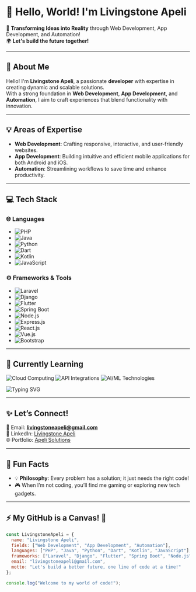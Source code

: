 # 👋 Hello, World! I'm Livingstone Apeli  

🚀 **Transforming Ideas into Reality** through Web Development, App Development, and Automation!  
🌍 **Let's build the future together!**  

---

## 🌟 About Me  
Hello! I'm **Livingstone Apeli**, a passionate **developer** with expertise in creating dynamic and scalable solutions.  
With a strong foundation in **Web Development**, **App Development**, and **Automation**, I aim to craft experiences that blend functionality with innovation.

---

## 💡 Areas of Expertise  
- **Web Development**: Crafting responsive, interactive, and user-friendly websites.  
- **App Development**: Building intuitive and efficient mobile applications for both Android and iOS.  
- **Automation**: Streamlining workflows to save time and enhance productivity.  

---

## 💻 Tech Stack  

### 🌐 Languages  
- ![PHP](https://img.shields.io/badge/-PHP-777BB4?logo=php&logoColor=white)  
- ![Java](https://img.shields.io/badge/-Java-007396?logo=java&logoColor=white)  
- ![Python](https://img.shields.io/badge/-Python-3776AB?logo=python&logoColor=white)  
- ![Dart](https://img.shields.io/badge/-Dart-0175C2?logo=dart&logoColor=white)  
- ![Kotlin](https://img.shields.io/badge/-Kotlin-0095D5?logo=kotlin&logoColor=white)  
- ![JavaScript](https://img.shields.io/badge/-JavaScript-F7DF1E?logo=javascript&logoColor=black)  

### ⚙️ Frameworks & Tools  
- ![Laravel](https://img.shields.io/badge/-Laravel-FF2D20?logo=laravel&logoColor=white)  
- ![Django](https://img.shields.io/badge/-Django-092E20?logo=django&logoColor=white)  
- ![Flutter](https://img.shields.io/badge/-Flutter-02569B?logo=flutter&logoColor=white)  
- ![Spring Boot](https://img.shields.io/badge/-Spring%20Boot-6DB33F?logo=spring-boot&logoColor=white)  
- ![Node.js](https://img.shields.io/badge/-Node.js-339933?logo=node.js&logoColor=white)  
- ![Express.js](https://img.shields.io/badge/-Express.js-000000?logo=express&logoColor=white)  
- ![React.js](https://img.shields.io/badge/-React-61DAFB?logo=react&logoColor=black)  
- ![Vue.js](https://img.shields.io/badge/-Vue.js-4FC08D?logo=vue.js&logoColor=white)  
- ![Bootstrap](https://img.shields.io/badge/-Bootstrap-7952B3?logo=bootstrap&logoColor=white)  


---

## 🌱 Currently Learning  

<p align="left">
  <img src="https://img.shields.io/badge/Cloud-Computing-00C7B7?style=for-the-badge&logo=cloudflare&logoColor=white" alt="Cloud Computing" />
  <img src="https://img.shields.io/badge/API-Integrations-FF6C37?style=for-the-badge&logo=postman&logoColor=white" alt="API Integrations" />
  <img src="https://img.shields.io/badge/AI/ML-Technology-FFDD00?style=for-the-badge&logo=python&logoColor=black" alt="AI/ML Technologies" />
</p>

<p align="left">
  <img src="https://readme-typing-svg.herokuapp.com?font=Roboto&size=20&duration=4000&pause=1000&color=00C7B7&center=false&vCenter=true&width=435&lines=Exploring+Cloud+Computing...;Mastering+API+Integrations...;Diving+into+AI+and+ML..." alt="Typing SVG" />
</p>



---

## ✨ Let’s Connect!  
📧 Email: **[livingstoneapeli@gmail.com](mailto:livingstoneapeli@gmail.com)**  
💼 LinkedIn: [Livingstone Apeli](https://www.linkedin.com/in/livingstoneapeli/)  
🌐 Portfolio: [Apeli Solutions](https://www.apelisolutions.com/)  

---

## 🌟 Fun Facts  
- 💡 **Philosophy**: Every problem has a solution; it just needs the right code!  
- 🎮 When I’m not coding, you’ll find me gaming or exploring new tech gadgets.  

---

## ⚡ My GitHub is a Canvas! 🎨  

```javascript
const LivingstoneApeli = {
  name: "Livingstone Apeli",
  fields: ["Web Development", "App Development", "Automation"],
  languages: ["PHP", "Java", "Python", "Dart", "Kotlin", "JavaScript"],
  frameworks: ["Laravel", "Django", "Flutter", "Spring Boot", "Node.js", "React.js", "Vue.js"],
  email: "livingstoneapeli@gmail.com",
  motto: "Let's build a better future, one line of code at a time!"
};

console.log("Welcome to my world of code!");
